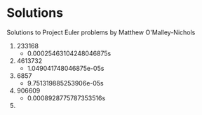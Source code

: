 # Solutions
Solutions to Project Euler problems by Matthew O'Malley-Nichols

1. 233168
    - 0.00025463104248046875s
2. 4613732
    - 1.049041748046875e-05s
3. 6857
    - 9.751319885253906e-05s
4. 906609
    - 0.0008928775787353516s
5. 
